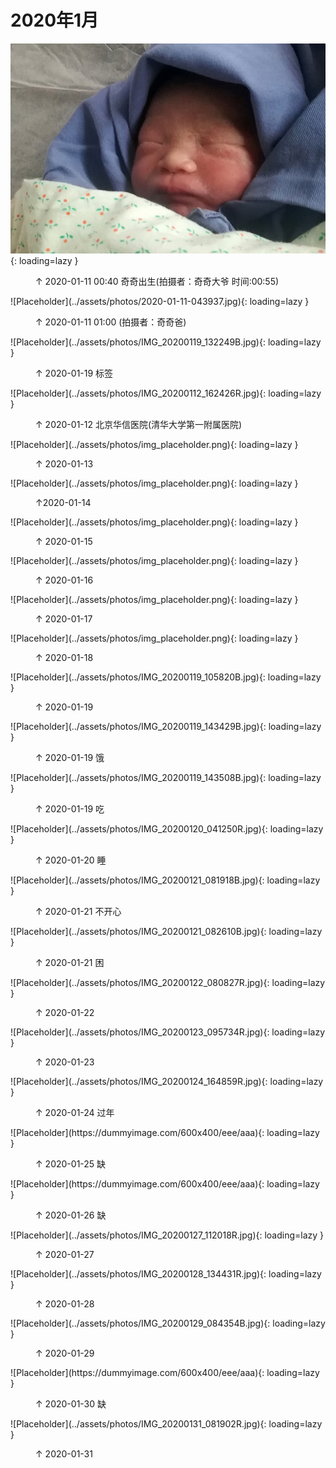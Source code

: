 
# 2020年1月


![奇奇的第一张照片](../assets/photos/2020-01-11-005459.jpg){: loading=lazy }
<figure>
  <figcaption>&#x2191; 2020-01-11 00:40 奇奇出生(拍摄者：奇奇大爷 时间:00:55)</figcaption>
</figure>
![Placeholder](../assets/photos/2020-01-11-043937.jpg){: loading=lazy }
<figure>
  <figcaption>&#x2191; 2020-01-11 01:00 (拍摄者：奇奇爸)</figcaption>
</figure>
![Placeholder](../assets/photos/IMG_20200119_132249B.jpg){: loading=lazy }
<figure>
  <figcaption>&#x2191; 2020-01-19 标签</figcaption>
</figure>
</figure>
![Placeholder](../assets/photos/IMG_20200112_162426R.jpg){: loading=lazy }
<figure>
  <figcaption>&#x2191; 2020-01-12 北京华信医院(清华大学第一附属医院)</figcaption>
</figure>
![Placeholder](../assets/photos/img_placeholder.png){: loading=lazy }
<figure>
  <figcaption>&#x2191; 2020-01-13</figcaption>
</figure>
![Placeholder](../assets/photos/img_placeholder.png){: loading=lazy }
<figure>
  <figcaption>&#x2191;2020-01-14</figcaption>
</figure>
![Placeholder](../assets/photos/img_placeholder.png){: loading=lazy }
<figure>
  <figcaption>&#x2191; 2020-01-15 </figcaption>
</figure>
![Placeholder](../assets/photos/img_placeholder.png){: loading=lazy }
<figure>
  <figcaption>&#x2191; 2020-01-16 </figcaption>
</figure>
![Placeholder](../assets/photos/img_placeholder.png){: loading=lazy }
<figure>
  <figcaption>&#x2191; 2020-01-17 </figcaption>
</figure>
![Placeholder](../assets/photos/img_placeholder.png){: loading=lazy }
<figure>
  <figcaption>&#x2191; 2020-01-18 </figcaption>
</figure>
![Placeholder](../assets/photos/IMG_20200119_105820B.jpg){: loading=lazy }
<figure>
  <figcaption>&#x2191; 2020-01-19</figcaption>
</figure>
![Placeholder](../assets/photos/IMG_20200119_143429B.jpg){: loading=lazy }
<figure>
  <figcaption>&#x2191; 2020-01-19 饿</figcaption>
</figure>
![Placeholder](../assets/photos/IMG_20200119_143508B.jpg){: loading=lazy }
<figure>
  <figcaption>&#x2191; 2020-01-19 吃</figcaption>
</figure>
![Placeholder](../assets/photos/IMG_20200120_041250R.jpg){: loading=lazy }
<figure>
  <figcaption>&#x2191; 2020-01-20 睡</figcaption>
</figure>
![Placeholder](../assets/photos/IMG_20200121_081918B.jpg){: loading=lazy }
<figure>
  <figcaption>&#x2191; 2020-01-21 不开心</figcaption>
</figure>
![Placeholder](../assets/photos/IMG_20200121_082610B.jpg){: loading=lazy }
<figure>
  <figcaption>&#x2191; 2020-01-21 困</figcaption>
</figure>
![Placeholder](../assets/photos/IMG_20200122_080827R.jpg){: loading=lazy }
<figure>
  <figcaption>&#x2191; 2020-01-22</figcaption>
</figure>
![Placeholder](../assets/photos/IMG_20200123_095734R.jpg){: loading=lazy }
<figure>
  <figcaption>&#x2191; 2020-01-23</figcaption>
</figure>
![Placeholder](../assets/photos/IMG_20200124_164859R.jpg){: loading=lazy }
<figure>
  <figcaption>&#x2191; 2020-01-24 过年</figcaption>
</figure>
![Placeholder](https://dummyimage.com/600x400/eee/aaa){: loading=lazy }
<figure>
  <figcaption>&#x2191; 2020-01-25 缺</figcaption>
</figure>
![Placeholder](https://dummyimage.com/600x400/eee/aaa){: loading=lazy }
<figure>
  <figcaption>&#x2191; 2020-01-26 缺</figcaption>
</figure>
![Placeholder](../assets/photos/IMG_20200127_112018R.jpg){: loading=lazy }
<figure>
  <figcaption>&#x2191; 2020-01-27</figcaption>
</figure>
![Placeholder](../assets/photos/IMG_20200128_134431R.jpg){: loading=lazy }
<figure>
  <figcaption>&#x2191; 2020-01-28</figcaption>
</figure>
![Placeholder](../assets/photos/IMG_20200129_084354B.jpg){: loading=lazy }
<figure>
  <figcaption>&#x2191; 2020-01-29</figcaption>
</figure>
![Placeholder](https://dummyimage.com/600x400/eee/aaa){: loading=lazy }
<figure>
  <figcaption>&#x2191; 2020-01-30 缺</figcaption>
</figure>
![Placeholder](../assets/photos/IMG_20200131_081902R.jpg){: loading=lazy }
<figure>
  <figcaption>&#x2191; 2020-01-31</figcaption>
</figure>
